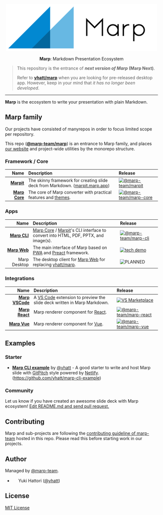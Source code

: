 <div align="center">
  <p>
    <img src="marp.png" alt="Marp" width="500" />
  </p>
  <p>
    <strong>Marp</strong>: Markdown Presentation Ecosystem
  </p>
</div>

> This repository is the entrance of **_next version of Marp_ (Marp Next)**.
>
> Refer to **[yhatt/marp]** when you are looking for pre-released desktop app. However, keep in your mind that _it has no longer been developed_.

---

**Marp** is the ecosystem to write your presentation with plain Markdown.

## Marp family

Our projects have consisted of manyrepos in order to focus limited scope per repository.

This repo (**[@marp-team/marp][marp]**) is an entrance to Marp family, and places [our website](https://marp.app/) and project-wide utilities by the monorepo structure.

### Framework / Core

|                       Name | Description                                                                        | Release                                                   |
| -------------------------: | :--------------------------------------------------------------------------------- | :-------------------------------------------------------- |
|               **[Marpit]** | The skinny framework for creating slide deck from Markdown. ([marpit.marp.app])    | [![@marp-team/marpit][badge-marpit]][marpit-npm]          |
| **[Marp Core][marp-core]** | The core of Marp converter with practical features and [themes][marp-core-themes]. | [![@marp-team/marp-core][badge-marp-core]][marp-core-npm] |

### Apps

|                     Name | Description                                                                                      | Release                                                |
| -----------------------: | :----------------------------------------------------------------------------------------------- | :----------------------------------------------------- |
| **[Marp CLI][marp-cli]** | [Marp Core][marp-core] / [Marpit]'s CLI interface to convert into HTML, PDF, PPTX, and image(s). | [![@marp-team/marp-cli][badge-marp-cli]][marp-cli-npm] |
| **[Marp Web][marp-web]** | The main interface of Marp based on [PWA] and [Preact] framework.                                | [![tech demo][badge-marp-web]][marp-web-site]          |
|             Marp Desktop | The desktop client for [Marp Web][marp-web-site] for replacing [yhatt/marp].                     | ![PLANNED][badge-planned]                              |

### Integrations

|                           Name | Description                                                                       | Release                                                      |
| -----------------------------: | :-------------------------------------------------------------------------------- | :----------------------------------------------------------- |
| **[Marp VSCode][marp-vscode]** | A [VS Code][vscode] extension to preview the slide deck written in Marp Markdown. | [![VS Marketplace][badge-marp-vscode]][marp-vscode-release]  |
|   **[Marp React][marp-react]** | Marp renderer component for [React].                                              | [![@marp-team/marp-react][badge-marp-react]][marp-react-npm] |
|       **[Marp Vue][marp-vue]** | Marp renderer component for [Vue].                                                | [![@marp-team/marp-vue][badge-marp-vue]][marp-vue-npm]       |

[yhatt/marp]: https://github.com/yhatt/marp
[marp]: https://github.com/marp-team/marp
[marpit]: https://github.com/marp-team/marpit
[marp-core]: https://github.com/marp-team/marp-core
[marp-core-themes]: https://github.com/marp-team/marp-core/tree/master/themes
[marp-cli]: https://github.com/marp-team/marp-cli
[marp-web]: https://github.com/marp-team/marp-web
[marp-vscode]: https://github.com/marp-team/marp-vscode
[marp-react]: https://github.com/marp-team/marp-react
[marp-vue]: https://github.com/marp-team/marp-vue
[pwa]: https://en.wikipedia.org/wiki/Progressive_Web_Apps
[preact]: https://preactjs.com/
[electron]: https://electronjs.org/
[vscode]: https://code.visualstudio.com/
[react]: https://reactjs.org/
[vue]: https://vuejs.org/
[marpit.marp.app]: https://marpit.marp.app/
[marpit-npm]: https://www.npmjs.com/package/@marp-team/marpit
[marp-core-npm]: https://www.npmjs.com/package/@marp-team/marp-core
[marp-cli-npm]: https://www.npmjs.com/package/@marp-team/marp-cli
[marp-web-site]: https://web.marp.app/
[marp-vscode-release]: https://marketplace.visualstudio.com/items?itemName=marp-team.marp-vscode
[marp-react-npm]: https://www.npmjs.com/package/@marp-team/marp-react
[marp-vue-npm]: https://www.npmjs.com/package/@marp-team/marp-vue
[badge-marpit]: https://img.shields.io/npm/v/@marp-team/marpit.svg?style=flat-square&logo=npm
[badge-marp-core]: https://img.shields.io/npm/v/@marp-team/marp-core.svg?style=flat-square&logo=npm
[badge-marp-cli]: https://img.shields.io/npm/v/@marp-team/marp-cli.svg?style=flat-square&logo=npm
[badge-marp-web]: https://img.shields.io/badge/%E2%80%8B-tech%20demo-%230288d1.svg?style=flat-square&logo=data:image/png;base64,iVBORw0KGgoAAAANSUhEUgAAAA4AAAAOCAYAAAAfSC3RAAAAUUlEQVQokWNgGD6AqePif3Sx9B2PMcQwNKFrTN/x+D9ejTBNyBphmnBqRNYE04isCatGdE1MHRf/o2vC0IhNE1PaXPwacWnCqxGfJoI2Dn4AAN0ZrMM1VUFvAAAAAElFTkSuQmCC
[badge-marp-vscode]: https://img.shields.io/visual-studio-marketplace/v/marp-team.marp-vscode.svg?style=flat-square&logo=visual-studio-code&label=Marketplace
[badge-marp-react]: https://img.shields.io/npm/v/@marp-team/marp-react.svg?style=flat-square&logo=npm
[badge-marp-vue]: https://img.shields.io/npm/v/@marp-team/marp-vue.svg?style=flat-square&logo=npm
[badge-planned]: https://img.shields.io/badge/-PLANNED-lightgrey.svg?style=flat-square
[badge-wip]: https://img.shields.io/badge/-Work%20in%20progress-lightgrey.svg?style=flat-square

## Examples

### Starter

- **[Marp CLI example](https://yhatt-marp-cli-example.netlify.com/)** by [@yhatt](https://github.com/yhatt) - A good starter to write and host Marp slide with [GitPitch](https://gitpitch.com/) style powered by [Netlify](https://www.netlify.com/). (https://github.com/yhatt/marp-cli-example)

### Community

<!-- - **[Slide title](https://example.com/)** by [@username](https://github.com/username) -->

Let us know if you have created an awesome slide deck with Marp ecosystem! [Edit README.md and send pull request.](https://github.com/marp-team/marp/edit/master/README.md)

<!-- NOTE: The slide deck created by yhatt/marp  desktop app cannot add to examples. -->

## Contributing

Marp and sub-projects are following the [contributing guideline of marp-team][contributing] hosted in this repo. Please read this before starting work in our projects.

[contributing]: .github/CONTRIBUTING.md

## Author

Managed by [@marp-team](https://github.com/marp-team).

- <img src="https://github.com/yhatt.png" width="16" height="16"/> Yuki Hattori ([@yhatt](https://github.com/yhatt))

## License

[MIT License](LICENSE)
